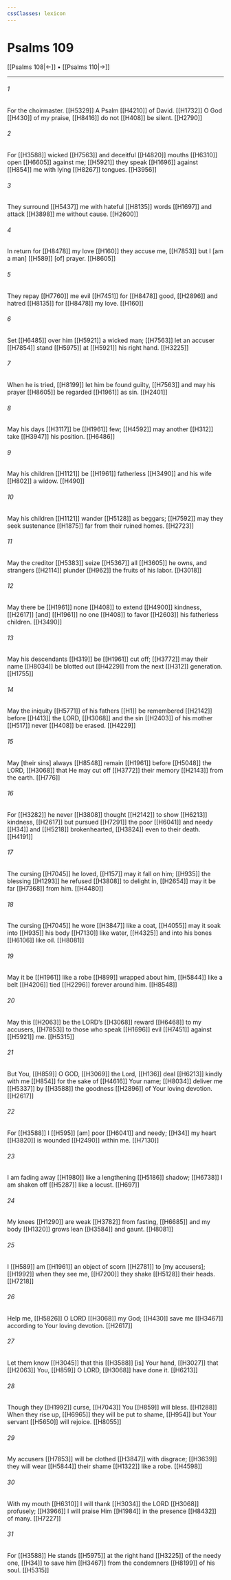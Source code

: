 ```yaml
---
cssClasses: lexicon
---
```


# Psalms 109

[[Psalms 108|←]] • [[Psalms 110|→]]

---

###### 1
For the choirmaster. [[H5329]] A Psalm [[H4210]] of David. [[H1732]] O God [[H430]] of my praise, [[H8416]] do not [[H408]] be silent. [[H2790]]

###### 2
For [[H3588]] wicked [[H7563]] and deceitful [[H4820]] mouths [[H6310]] open [[H6605]] against me; [[H5921]] they speak [[H1696]] against [[H854]] me with lying [[H8267]] tongues. [[H3956]]

###### 3
They surround [[H5437]] me with hateful [[H8135]] words [[H1697]] and attack [[H3898]] me without cause. [[H2600]]

###### 4
In return for [[H8478]] my love [[H160]] they accuse me, [[H7853]] but I [am a man] [[H589]] [of] prayer. [[H8605]]

###### 5
They repay [[H7760]] me evil [[H7451]] for [[H8478]] good, [[H2896]] and hatred [[H8135]] for [[H8478]] my love. [[H160]]

###### 6
Set [[H6485]] over him [[H5921]] a wicked man; [[H7563]] let an accuser [[H7854]] stand [[H5975]] at [[H5921]] his right hand. [[H3225]]

###### 7
When he is tried, [[H8199]] let him be found guilty, [[H7563]] and may his prayer [[H8605]] be regarded [[H1961]] as sin. [[H2401]]

###### 8
May his days [[H3117]] be [[H1961]] few; [[H4592]] may another [[H312]] take [[H3947]] his position. [[H6486]]

###### 9
May his children [[H1121]] be [[H1961]] fatherless [[H3490]] and his wife [[H802]] a widow. [[H490]]

###### 10
May his children [[H1121]] wander [[H5128]] as beggars; [[H7592]] may they seek sustenance [[H1875]] far from their ruined homes. [[H2723]]

###### 11
May the creditor [[H5383]] seize [[H5367]] all [[H3605]] he owns,  and strangers [[H2114]] plunder [[H962]] the fruits of his labor. [[H3018]]

###### 12
May there be [[H1961]] none [[H408]] to  extend [[H4900]] kindness, [[H2617]] [and] [[H1961]] no one [[H408]] to favor [[H2603]] his fatherless children. [[H3490]]

###### 13
May his descendants [[H319]] be [[H1961]] cut off; [[H3772]] may their name [[H8034]] be blotted out [[H4229]] from the next [[H312]] generation. [[H1755]]

###### 14
May the iniquity [[H5771]] of his fathers [[H1]] be remembered [[H2142]] before [[H413]] the LORD, [[H3068]] and the sin [[H2403]] of his mother [[H517]] never [[H408]] be erased. [[H4229]]

###### 15
May [their sins] always [[H8548]] remain [[H1961]] before [[H5048]] the LORD, [[H3068]] that He may cut off [[H3772]] their memory [[H2143]] from the earth. [[H776]]

###### 16
For [[H3282]] he never [[H3808]] thought [[H2142]] to show [[H6213]] kindness, [[H2617]] but pursued [[H7291]] the poor [[H6041]] and needy [[H34]] and [[H5218]] brokenhearted, [[H3824]] even to their death. [[H4191]]

###### 17
The cursing [[H7045]] he loved, [[H157]] may it fall on him; [[H935]] the blessing [[H1293]] he refused [[H3808]] to delight in, [[H2654]] may it be far [[H7368]] from him. [[H4480]]

###### 18
The cursing [[H7045]] he wore [[H3847]] like a coat, [[H4055]] may it soak into [[H935]] his body [[H7130]] like water, [[H4325]] and into his bones [[H6106]] like oil. [[H8081]]

###### 19
May it be [[H1961]] like a robe [[H899]] wrapped about him, [[H5844]] like a belt [[H4206]] tied [[H2296]] forever around him. [[H8548]]

###### 20
May this [[H2063]] be the LORD’s [[H3068]] reward [[H6468]] to my accusers, [[H7853]] to those who speak [[H1696]] evil [[H7451]] against [[H5921]] me. [[H5315]]

###### 21
But You, [[H859]] O GOD, [[H3069]] the Lord, [[H136]] deal [[H6213]] kindly with me [[H854]] for the sake of [[H4616]] Your name; [[H8034]] deliver me [[H5337]] by [[H3588]] the goodness [[H2896]] of Your loving devotion. [[H2617]]

###### 22
For [[H3588]] I [[H595]] [am] poor [[H6041]] and needy; [[H34]] my heart [[H3820]] is wounded [[H2490]] within me. [[H7130]]

###### 23
I am fading away [[H1980]] like a lengthening [[H5186]] shadow; [[H6738]] I am shaken off [[H5287]] like a locust. [[H697]]

###### 24
My knees [[H1290]] are weak [[H3782]] from fasting, [[H6685]] and my body [[H1320]] grows lean [[H3584]] and gaunt. [[H8081]]

###### 25
I [[H589]] am [[H1961]] an object of scorn [[H2781]] to [my accusers]; [[H1992]] when they see me, [[H7200]] they shake [[H5128]] their heads. [[H7218]]

###### 26
Help me, [[H5826]] O LORD [[H3068]] my God; [[H430]] save me [[H3467]] according to Your loving devotion. [[H2617]]

###### 27
Let them know [[H3045]] that this [[H3588]] [is] Your hand, [[H3027]] that [[H2063]] You, [[H859]] O LORD, [[H3068]] have done it. [[H6213]]

###### 28
Though they [[H1992]] curse, [[H7043]] You [[H859]] will bless. [[H1288]] When they rise up, [[H6965]] they will be put to shame, [[H954]] but Your servant [[H5650]] will rejoice. [[H8055]]

###### 29
My accusers [[H7853]] will be clothed [[H3847]] with disgrace; [[H3639]] they will wear [[H5844]] their shame [[H1322]] like a robe. [[H4598]]

###### 30
With my mouth [[H6310]] I will thank [[H3034]] the LORD [[H3068]] profusely; [[H3966]] I will praise Him [[H1984]] in the presence [[H8432]] of many. [[H7227]]

###### 31
For [[H3588]] He stands [[H5975]] at the right hand [[H3225]] of the needy one, [[H34]] to save him [[H3467]] from the condemners [[H8199]] of his soul. [[H5315]]

